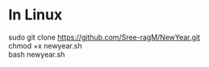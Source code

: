 # In Linux
sudo git clone https://github.com/Sree-ragM/NewYear.git                                                                                                                      
chmod +x newyear.sh                                                                                                                                                                  
bash newyear.sh

